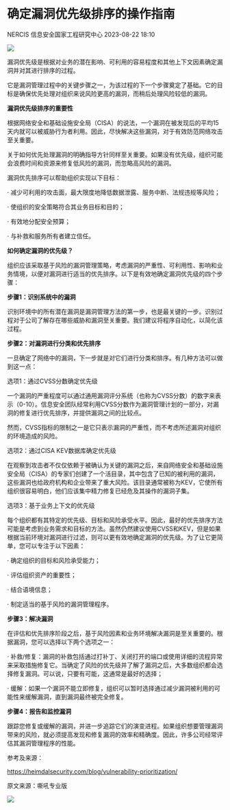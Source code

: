 #  确定漏洞优先级排序的操作指南   
NERCIS  信息安全国家工程研究中心   2023-08-22 18:10  
  
![](https://mmbiz.qpic.cn/mmbiz_gif/jmN6xCKMlqgrzt4dPqel6GKLmYk2YeWATr1I8nX0QbKLbicLsGxFlRZrhKRtibzB9sZvY2ZLRw7SRQO5o3RTbt1w/640?wx_fmt=gif "")  
  
漏洞优先级是根据对业务的潜在影响、可利用的容易程度和其他上下文因素确定漏洞并对其进行排序的过程。  
  
它是漏洞管理过程中的关键步骤之一，为该过程的下一个步骤奠定了基础。它的目标是确保优先处理对组织来说风险更高的漏洞，而稍后处理风险较低的漏洞。  
  
  
**漏洞优先级排序的重要性**  
  
  
根据网络安全和基础设施安全局（CISA）的说法，一个漏洞在被发现后的平均15天内就可以被威胁行为者利用。因此，尽快解决这些漏洞，对于有效防范网络攻击至关重要。  
  
关于如何优先处理漏洞的明确指导方针同样至关重要。如果没有优先级，组织可能会浪费时间和资源来修复低风险的漏洞，而忽略高风险的漏洞。  
  
漏洞优先排序可以帮助组织实现以下目标：  
  
· 减少可利用的攻击面，最大限度地降低数据泄露、服务中断、法规违规等风险；  
  
· 使组织的安全策略符合其业务目标和目的；  
  
· 有效地分配安全预算；  
  
· 与补救和服务所有者建立信任。  
  
  
**如何确定漏洞的优先级？**  
  
  
组织应该采取基于风险的漏洞管理策略，考虑漏洞的严重性、可利用性、影响和业务情境，以便对漏洞进行适当的优先排序。以下是有效地确定漏洞优先级的四个步骤：  
  
  
**步骤1：识别系统中的漏洞**  
  
识别环境中的所有潜在漏洞是漏洞管理方法的第一步，也是最关键的一步。识别过程对于公司了解存在哪些威胁和漏洞至关重要。我们建议将程序自动化，以简化该过程。  
  
  
**步骤2：对漏洞进行分类和优先排序**  
  
一旦确定了网络中的漏洞，下一步就是对它们进行分类和排序。有几种方法可以做到这一点：  
  
选项1：通过CVSS分数确定优先级  
  
一个漏洞的严重程度可以通过通用漏洞评分系统（也称为CVSS分数）的数字来表示（0-10）。信息安全团队经常利用CVSS分数作为漏洞管理计划的一部分，对漏洞的修复进行优先排序，并提供漏洞之间的比较点。  
  
然而，CVSS指标的限制之一是它只表示漏洞的严重性，而不考虑所述漏洞对组织的环境造成的风险。  
  
  
选项2：通过CISA KEV数据库确定优先级  
  
在观察到攻击者不仅仅依赖于被确认为关键的漏洞之后，来自网络安全和基础设施安全局（CISA）的专家们创建了一个活目录，其中包含了已知的被利用的漏洞，这些漏洞也给政府机构和企业带来了重大风险。该目录通常被称为KEV，它使所有组织很容易明白，他们应该集中精力修复已经危及其操作的漏洞子集。  
  
  
选项3：基于业务上下文的优先级  
  
每个组织都有其特定的优先级、目标和风险承受水平。因此，最好的优先排序方法可能是考虑到业务需求和目标的方法。虽然仍然建议使用CVSS和KEV，但是如果根据当前环境对漏洞进行过滤，则可以更有效地确定漏洞的优先级。为了让它更简单，您可以专注于以下因素：   
  
· 确定组织的目标和风险承受能力；  
  
· 评估组织资产的重要性；  
  
· 结合语境信息；  
  
· 制定适当的基于风险的漏洞管理程序。  
  
  
**步骤3：解决漏洞**  
  
在评估和优先排序阶段之后，基于风险因素和业务环境解决漏洞是至关重要的。根据漏洞，您可以选择以下两个选项之一：  
  
· 补救/修复：漏洞的补救包括通过打补丁、关闭打开的端口或使用详细的流程异常来采取措施修复它。当确定了风险的优先级并了解了漏洞之后，大多数组织都会选择修复漏洞。可以说，只要有可能，这通常是最好的选择；  
  
· 缓解：如果一个漏洞不能立即修复，组织可以暂时选择通过减少漏洞被利用的可能性来缓解漏洞，直到漏洞最终被完全修复。  
  
  
**步骤4：报告和监控漏洞**  
  
跟踪您修复或缓解的漏洞，并进一步追踪它们的演变进程。如果组织想要管理漏洞带来的风险，就必须提高发现和修复漏洞的效率和精确度。因此，许多公司经常评估其漏洞管理程序的性能。  
  
参考及来源：  
  
https://heimdalsecurity.com/blog/vulnerability-prioritization/  
  
原文来源：嘶吼专业版  
  
![](https://mmbiz.qpic.cn/mmbiz_gif/jmN6xCKMlqgrzt4dPqel6GKLmYk2YeWA8ypcpT0UH53mibDnzTtDtOicLwtB27bjqADXvhnxNsOiaI6PaGI4IxnYw/640?wx_fmt=gif "")  
  
  
